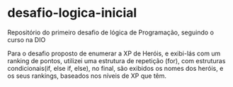 # desafio-logica-inicial
Repositório do primeiro desafio de lógica de Programação, seguindo o curso na DIO

Para o desafio proposto de enumerar a XP de Heróis, e exibi-lás com um ranking de pontos, utilizei uma estrutura de repetição (for), com estruturas condicionais(if, else if, else),
no final, são exibidos os nomes dos heróis, e os seus rankings, baseados nos níveis de XP que têm.
